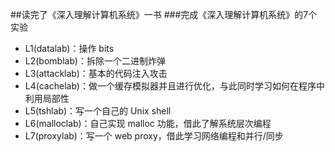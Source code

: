 ##读完了《深入理解计算机系统》一书
###完成《深入理解计算机系统》的7个实验

* L1(datalab)：操作 bits
* L2(bomblab)：拆除一个二进制炸弹
* L3(attacklab)：基本的代码注入攻击
* L4(cachelab)：做一个缓存模拟器并且进行优化，与此同时学习如何在程序中利用局部性
* L5(tshlab)：写一个自己的 Unix shell
* L6(malloclab)：自己实现 malloc 功能，借此了解系统层次编程
* L7(proxylab)：写一个 web proxy，借此学习网络编程和并行/同步

